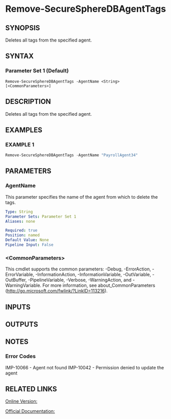 ﻿# Remove-SecureSphereDBAgentTags

## SYNOPSIS
Deletes all tags from the specified agent.

## SYNTAX

### Parameter Set 1 (Default)
```
Remove-SecureSphereDBAgentTags -AgentName <String> [<CommonParameters>]
```

## DESCRIPTION
Deletes all tags from the specified agent.

## EXAMPLES

### EXAMPLE 1

```powershell
Remove-SecureSphereDBAgentTags -AgentName "PayrollAgent34"
```

## PARAMETERS

### AgentName
This parameter specifies the name of the agent from which to delete the tags.

```yaml
Type: String
Parameter Sets: Parameter Set 1
Aliases: none

Required: true
Position: named
Default Value: None
Pipeline Input: False
```

### \<CommonParameters\>
This cmdlet supports the common parameters: -Debug, -ErrorAction, -ErrorVariable, -InformationAction, -InformationVariable, -OutVariable, -OutBuffer, -PipelineVariable, -Verbose, -WarningAction, and -WarningVariable. For more information, see about_CommonParameters (http://go.microsoft.com/fwlink/?LinkID=113216).

## INPUTS

## OUTPUTS

## NOTES

### Error Codes
IMP-10066 - Agent not found
IMP-10042 - Permission denied to update the agent

## RELATED LINKS

[Online Version:](https://github.com/akshinmustafayev/SecureSpherePS/tree/master/Documentation)

[Official Documentation:](https://docs.imperva.com/bundle/v13.6-api-reference-guide/page/61670.htm)



